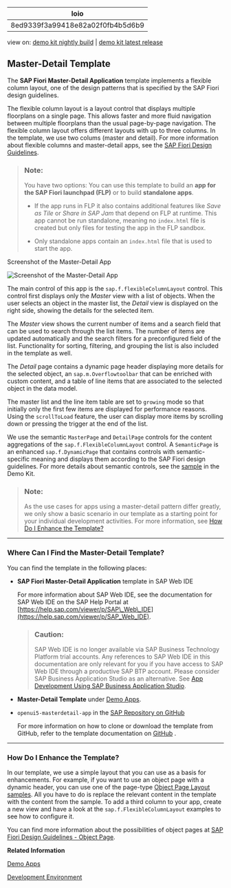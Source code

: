 <!-- loio8ed9339f3a99418e82a02f0fb4b5d6b9 -->

| loio |
| -----|
| 8ed9339f3a99418e82a02f0fb4b5d6b9 |

<div id="loio">

view on: [demo kit nightly build](https://openui5nightly.hana.ondemand.com/#/topic/8ed9339f3a99418e82a02f0fb4b5d6b9) | [demo kit latest release](https://openui5.hana.ondemand.com/#/topic/8ed9339f3a99418e82a02f0fb4b5d6b9)</div>

## Master-Detail Template

The **SAP Fiori Master-Detail Application** template implements a flexible column layout, one of the design patterns that is specified by the SAP Fiori design guidelines.

The flexible column layout is a layout control that displays multiple floorplans on a single page. This allows faster and more fluid navigation between multiple floorplans than the usual page-by-page navigation. The flexible column layout offers different layouts with up to three columns. In the template, we use two colums \(master and detail\). For more information about flexible columns and master-detail apps, see the  [SAP Fiori Design Guidelines](https://experience.sap.com/fiori-design-web/).

> ### Note:  
> You have two options: You can use this template to build an **app for the SAP Fiori launchpad \(FLP\)** or to build **standalone apps**.
> 
> -   If the app runs in FLP it also contains additional features like *Save as Tile* or *Share in SAP Jam* that depend on FLP at runtime. This app cannot be run standalone, meaning no `index.html` file is created but only files for testing the app in the FLP sandbox.
> 
> -   Only standalone apps contain an `index.html` file that is used to start the app.

   
  
<a name="loio8ed9339f3a99418e82a02f0fb4b5d6b9__fig_jjm_khh_bt"/>Screenshot of the Master-Detail App

 ![](loio2d145878ee8d475da971b21419109ce8_HiRes.jpg "Screenshot of the Master-Detail App") 

The main control of this app is the `sap.f.flexibleColumnLayout` control. This control first displays only the *Master* view with a list of objects. When the user selects an object in the master list, the *Detail* view is displayed on the right side, showing the details for the selected item.

The *Master* view shows the current number of items and a search field that can be used to search through the list items. The number of items are updated automatically and the search filters for a preconfigured field of the list. Functionality for sorting, filtering, and grouping the list is also included in the template as well.

The *Detail* page contains a dynamic page header displaying more details for the selected object, an `sap.m.Overflowtoolbar` that can be enriched with custom content, and a table of line items that are associated to the selected object in the data model.

The master list and the line item table are set to `growing` mode so that initially only the first few items are displayed for performance reasons. Using the `scrollToLoad` feature, the user can display more items by scrolling down or pressing the trigger at the end of the list.

We use the semantic `MasterPage` and `DetailPage` controls for the content aggregations of the `sap.f.FlexibleColumnLayout` control. A `SemanticPage` is an enhanced `sap.f.DynamicPage` that contains controls with semantic-specific meaning and displays them according to the SAP Fiori design guidelines. For more details about semantic controls, see the [sample](https://openui5.hana.ondemand.com/#/api/sap.f.semantic.SemanticPage/samples) in the Demo Kit.

> ### Note:  
> As the use cases for apps using a master-detail pattern differ greatly, we only show a basic scenario in our template as a starting point for your individual development activities. For more information, see [How Do I Enhance the Template?](Master-Detail_Template_8ed9339.md#loio8ed9339f3a99418e82a02f0fb4b5d6b9__section_EnhanceTemplate)

***

<a name="loio8ed9339f3a99418e82a02f0fb4b5d6b9__section_els_xvw_k1b"/>

### Where Can I Find the Master-Detail Template?

You can find the template in the following places:

-   **SAP Fiori Master-Detail Application** template in SAP Web IDE

    For more information about SAP Web IDE, see the documentation for SAP Web IDE on the SAP Help Portal at [https://help.sap.com/viewer/p/SAP\_Web\_IDE](https://help.sap.com/viewer/p/SAP_Web_IDE).

    > ### Caution:  
    > SAP Web IDE is no longer available via SAP Business Technology Platform trial accounts. Any references to SAP Web IDE in this documentation are only relevant for you if you have access to SAP Web IDE through a productive SAP BTP account. Please consider SAP Business Application Studio as an alternative. See [App Development Using SAP Business Application Studio](App_Development_Using_SAP_Business_Application_Studio_6bbad66.md).

-   **Master-Detail Template** under [Demo Apps](https://openui5.hana.ondemand.com/#demoapps.html).

-   `openui5-masterdetail-app` in the [SAP Repository on GitHub](https://github.com/SAP)

    For more information on how to clone or download the template from GitHub, refer to the template documentation on [GitHub](https://github.com/SAP/openui5-masterdetail-app/blob/master/README.md) .


***

<a name="loio8ed9339f3a99418e82a02f0fb4b5d6b9__section_EnhanceTemplate"/>

### How Do I Enhance the Template?

In our template, we use a simple layout that you can use as a basis for enhancements. For example, if you want to use an object page with a dynamic header, you can use one of the page-type [Object Page Layout samples](https://openui5.hana.ondemand.com/#/sample/sap.uxap.sample.ObjectPageDynamicHeader/preview). All you have to do is replace the relevant content in the template with the content from the sample. To add a third column to your app, create a new view and have a look at the `sap.f.FlexibleColumnLayout` examples to see how to configure it.

You can find more information about the possibilities of object pages at [SAP Fiori Design Guidelines - Object Page](https://experience.sap.com/fiori-design-web/object-page/).

**Related Information**  


[Demo Apps](Demo_Apps_a3ab54e.md "With the Demo Kit, we deliver some demo apps that show you how you can use the various features and controls of OpenUI5.")

[Development Environment](Development_Environment_7bb04e0.md "This part of the documentation introduces you to some common and recommended use cases for the installation, configuration, and setup of OpenUI5 development environments.")

